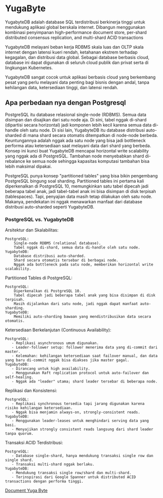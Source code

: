# YugaByte
YugabyteDB adalah database SQL terdistribusi berkinerja tinggi untuk mendukung aplikasi global berskala internet. Dibangun menggunakan kombinasi penyimpanan high-performance document store, per-shard distributed consensus replication, and multi-shard ACID transactions

YugabyteDB melayani beban kerja RDBMS skala luas dan OLTP skala internet dengan latensi kueri rendah, ketahanan ekstrem terhadap kegagalan, dan distribusi data global. Sebagai database berbasis cloud, database ini dapat digunakan di seluruh cloud publik dan privat serta di lingkungan Kubernetes.

YugabyteDB sangat cocok untuk aplikasi berbasis cloud yang berkembang pesat yang perlu melayani data penting bagi bisnis dengan andal, tanpa kehilangan data, ketersediaan tinggi, dan latensi rendah.

## Apa perbedaan nya dengan Postgresql
PostgreSQL itu database relasional single-node (RDBMS). Semua data disimpan dan disajikan dari satu node aja. Di sini, tabel nggak di-shard (dipartisi secara horizontal) jadi komponen lebih kecil karena semua data di-handle oleh satu node. Di sisi lain, YugabyteDB itu database distribusi auto-sharded di mana shard secara otomatis ditempatkan di node-node berbeda. Keuntungannya adalah nggak ada satu node yang bisa jadi bottleneck performa atau ketersediaan saat melayani data dari shard yang berbeda. Konsep ini kunci buat YugabyteDB mencapai horizontal write scalability yang nggak ada di PostgreSQL. Tambahan node menyebabkan shard di-rebalance ke semua node sehingga kapasitas komputasi tambahan bisa lebih maksimal dipakai.

PostgreSQL punya konsep "partitioned tables" yang bisa bikin pengembang PostgreSQL bingung soal sharding. Partitioned tables ini pertama kali diperkenalkan di PostgreSQL 10, memungkinkan satu tabel dipecah jadi beberapa tabel anak, jadi tabel-tabel anak ini bisa disimpan di disk terpisah (tablespaces). Tapi, penyajian data masih tetap dilakukan oleh satu node. Makanya, pendekatan ini nggak menawarkan manfaat dari database distribusi auto-sharded seperti YugabyteDB.

### PostgreSQL vs. YugabyteDB
Arsitektur dan Skalabilitas:

    PostgreSQL:
        Single-node RDBMS (relational database).
        Tabel nggak di-shard, semua data di-handle oleh satu node.
    YugabyteDB:
        Database distribusi auto-sharded.
        Shard secara otomatis tersebar di berbagai node.
        Nggak ada bottleneck pada satu node, memberikan horizontal write scalability.

Partitioned Tables di PostgreSQL:

    PostgreSQL:
        Diperkenalkan di PostgreSQL 10.
        Tabel dipecah jadi beberapa tabel anak yang bisa disimpan di disk terpisah.
        Masih dijalankan dari satu node, jadi nggak dapat manfaat auto-sharding.
    YugabyteDB:
        Memiliki auto-sharding bawaan yang mendistribusikan data secara otomatis.

Ketersediaan Berkelanjutan (Continuous Availability):

    PostgreSQL:
       - Replikasi asynchronous umum digunakan.
       - Leader-follower setup: follower menerima data yang di-commit dari master.
       - Kelemahan: kehilangan ketersediaan saat failover manual, dan data yang baru di-commit nggak bisa diakses jika master gagal.
    YugabyteDB:
       - Dirancang untuk high availability.
       - Menggunakan Raft replication protocol untuk auto-failover dan self-healing.
       - Nggak ada "leader" utama; shard leader tersebar di beberapa node.

Replikasi dan Konsistensi:

    PostgreSQL:
       - Replikasi synchronous tersedia tapi jarang digunakan karena risiko kehilangan ketersediaan.
       - Nggak bisa menjamin always-on, strongly-consistent reads.
    YugabyteDB:
       - Menggunakan leader-leases untuk menghindari serving data yang basi.
       - Menyajikan strongly consistent reads langsung dari shard leader tanpa quorum.

Transaksi ACID Terdistribusi:

    PostgreSQL:
       - Database single-shard, hanya mendukung transaksi single row dan single shard.
       - Transaksi multi-shard nggak berlaku.
    YugabyteDB:
       - Mendukung transaksi single row/shard dan multi-shard.
       - Terinspirasi dari Google Spanner untuk distributed ACID transactions dengan performa tinggi.
        
[Document Yuga Byte](https://docs.yugabyte.com/preview/faq/comparisons/postgresql/)


